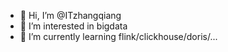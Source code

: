 - 👋 Hi, I’m @ITzhangqiang
- 👀 I’m interested in bigdata
- 🌱 I’m currently learning flink/clickhouse/doris/...
<!---
- 💞️ I’m looking to collaborate on ...
- 📫 How to reach me ...
--->
<!---
ITzhangqiang/ITzhangqiang is a ✨ special ✨ repository because its `README.md` (this file) appears on your GitHub profile.
You can click the Preview link to take a look at your changes.
--->
